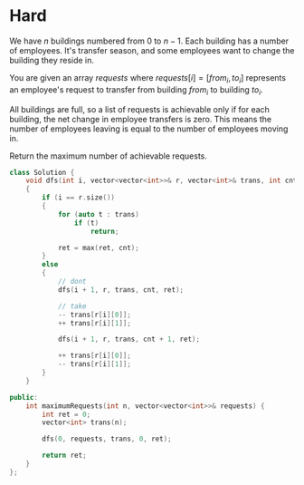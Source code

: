 # Hard

We have $n$ buildings numbered from $0$ to $n - 1$. Each building has a number of employees. It's transfer season, and some employees want to change the building they reside in.

You are given an array $requests$ where $requests[i] = [from_i, to_i]$ represents an employee's request to transfer from building $from_i$ to building $to_i$.

All buildings are full, so a list of requests is achievable only if for each building, the net change in employee transfers is zero. This means the number of employees leaving is equal to the number of employees moving in.

Return the maximum number of achievable requests.

```cpp
class Solution {
    void dfs(int i, vector<vector<int>>& r, vector<int>& trans, int cnt, int& ret)
    {
        if (i == r.size())
        {
            for (auto t : trans)
                if (t)
                    return;

            ret = max(ret, cnt);
        }
        else
        {
            // dont
            dfs(i + 1, r, trans, cnt, ret);

            // take
            -- trans[r[i][0]];
            ++ trans[r[i][1]];

            dfs(i + 1, r, trans, cnt + 1, ret);

            ++ trans[r[i][0]];
            -- trans[r[i][1]];
        }
    }

public:
    int maximumRequests(int n, vector<vector<int>>& requests) {
        int ret = 0;
        vector<int> trans(n);

        dfs(0, requests, trans, 0, ret);

        return ret;
    }
};
```
